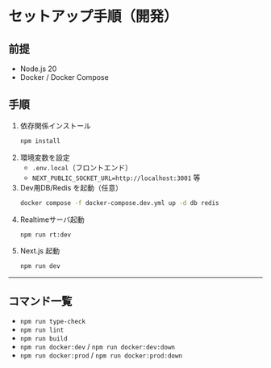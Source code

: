 # セットアップ手順（開発）

## 前提
- Node.js 20
- Docker / Docker Compose

## 手順
1. 依存関係インストール
   ```bash
   npm install
   ```
2. 環境変数を設定
   - `.env.local`（フロントエンド）
   - `NEXT_PUBLIC_SOCKET_URL=http://localhost:3001` 等
3. Dev用DB/Redis を起動（任意）
   ```bash
   docker compose -f docker-compose.dev.yml up -d db redis
   ```
4. Realtimeサーバ起動
   ```bash
   npm run rt:dev
   ```
5. Next.js 起動
   ```bash
   npm run dev
   ```

---
## コマンド一覧
- `npm run type-check`
- `npm run lint`
- `npm run build`
- `npm run docker:dev` / `npm run docker:dev:down`
- `npm run docker:prod` / `npm run docker:prod:down`
